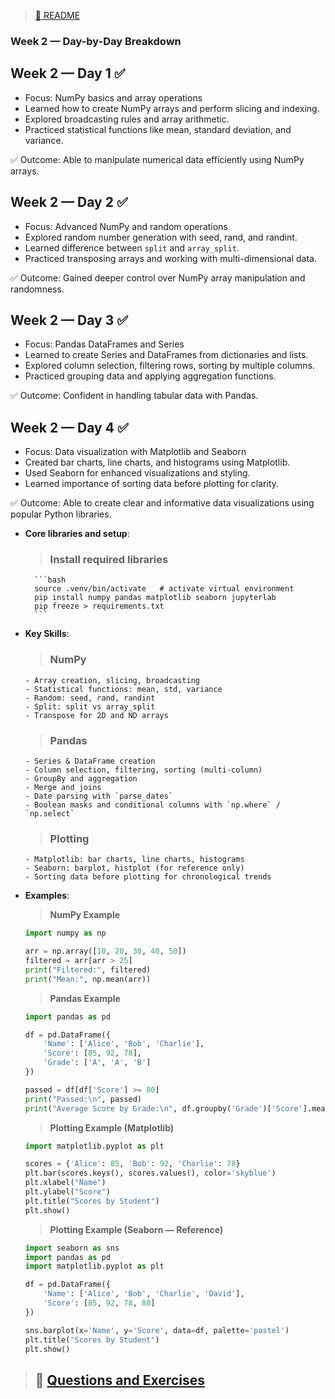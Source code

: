 > [🔼 README](../../README.md)

### Week 2 — Day-by-Day Breakdown

## Week 2 — Day 1 ✅

- Focus: NumPy basics and array operations  
- Learned how to create NumPy arrays and perform slicing and indexing.  
- Explored broadcasting rules and array arithmetic.  
- Practiced statistical functions like mean, standard deviation, and variance.

✅ Outcome: Able to manipulate numerical data efficiently using NumPy arrays.

## Week 2 — Day 2 ✅

- Focus: Advanced NumPy and random operations  
- Explored random number generation with seed, rand, and randint.  
- Learned difference between `split` and `array_split`.  
- Practiced transposing arrays and working with multi-dimensional data.

✅ Outcome: Gained deeper control over NumPy array manipulation and randomness.

## Week 2 — Day 3 ✅

- Focus: Pandas DataFrames and Series  
- Learned to create Series and DataFrames from dictionaries and lists.  
- Explored column selection, filtering rows, sorting by multiple columns.  
- Practiced grouping data and applying aggregation functions.

✅ Outcome: Confident in handling tabular data with Pandas.

## Week 2 — Day 4 ✅

- Focus: Data visualization with Matplotlib and Seaborn  
- Created bar charts, line charts, and histograms using Matplotlib.  
- Used Seaborn for enhanced visualizations and styling.  
- Learned importance of sorting data before plotting for clarity.

✅ Outcome: Able to create clear and informative data visualizations using popular Python libraries.

- **Core libraries and setup**:
    > ### Install required libraries
        ```bash
        source .venv/bin/activate   # activate virtual environment
        pip install numpy pandas matplotlib seaborn jupyterlab
        pip freeze > requirements.txt
        ```

- **Key Skills**:
    > ### NumPy  
      - Array creation, slicing, broadcasting  
      - Statistical functions: mean, std, variance  
      - Random: seed, rand, randint  
      - Split: split vs array_split  
      - Transpose for 2D and ND arrays

    > ### Pandas  
      - Series & DataFrame creation  
      - Column selection, filtering, sorting (multi-column)  
      - GroupBy and aggregation  
      - Merge and joins  
      - Date parsing with `parse_dates`  
      - Boolean masks and conditional columns with `np.where` / `np.select`

    > ### Plotting  
      - Matplotlib: bar charts, line charts, histograms  
      - Seaborn: barplot, histplot (for reference only)  
      - Sorting data before plotting for chronological trends

- **Examples**:

    > **NumPy Example**
    ```python
    import numpy as np

    arr = np.array([10, 20, 30, 40, 50])
    filtered = arr[arr > 25]
    print("Filtered:", filtered)
    print("Mean:", np.mean(arr))
    ```

    > **Pandas Example**
    ```python
    import pandas as pd

    df = pd.DataFrame({
        'Name': ['Alice', 'Bob', 'Charlie'],
        'Score': [85, 92, 78],
        'Grade': ['A', 'A', 'B']
    })

    passed = df[df['Score'] >= 80]
    print("Passed:\n", passed)
    print("Average Score by Grade:\n", df.groupby('Grade')['Score'].mean())
    ```

    > **Plotting Example (Matplotlib)**
    ```python
    import matplotlib.pyplot as plt

    scores = {'Alice': 85, 'Bob': 92, 'Charlie': 78}
    plt.bar(scores.keys(), scores.values(), color='skyblue')
    plt.xlabel("Name")
    plt.ylabel("Score")
    plt.title("Scores by Student")
    plt.show()
    ```

    > **Plotting Example (Seaborn — Reference)**
    ```python
    import seaborn as sns
    import pandas as pd
    import matplotlib.pyplot as plt

    df = pd.DataFrame({
        'Name': ['Alice', 'Bob', 'Charlie', 'David'],
        'Score': [85, 92, 78, 88]
    })

    sns.barplot(x='Name', y='Score', data=df, palette='pastel')
    plt.title("Scores by Student")
    plt.show()
    ```

> ## 🔴 [Questions and Exercises](../questionbanks/2.qb-week2.md)
